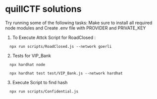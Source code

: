 # quillCTF solutions

Try running some of the following tasks:
Make sure to install all required node modules and Create .env file with PROVIDER and PRIVATE_KEY

1. To Execute Attck Script for RoadClosed :

```shell
  npx run scripts/RoadClosed.js --network goerli
```

2. Tests for VIP_Bank

```shell
  npx hardhat node

  npx hardhat test test/VIP_Bank.js --network hardhat
```

3. Execute Script to find hash

```shell
  npx run scripts/Confidential.js
```
